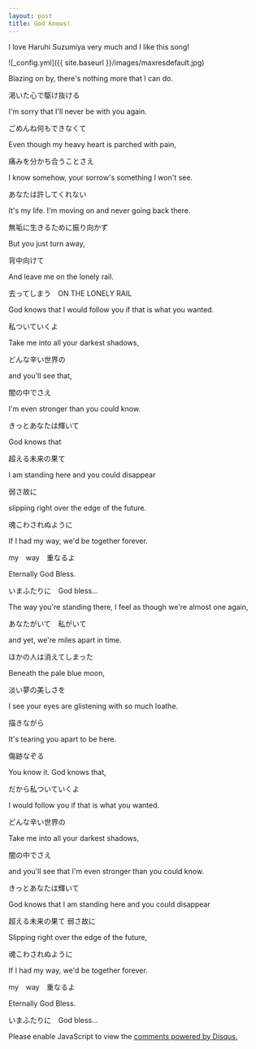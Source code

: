 ```yaml
---
layout: post
title: God Knows!
---
```


I love Haruhi Suzumiya very much and I like this song!

![_config.yml]({{ site.baseurl }}/images/maxresdefault.jpg)

Blazing on by, there's nothing more that I can do.

渇いた心で駆け抜ける

I'm sorry that I'll never be with you again.

ごめんね何もできなくて

Even though my heavy heart is parched with pain,

痛みを分かち合うことさえ

I know somehow, your sorrow's something I won't see.

あなたは許してくれない

It's my life. I'm moving on and never going back there.

無垢に生きるために振り向かず

But you just turn away,

背中向けて

And leave me on the lonely rail.

去ってしまう　ON THE LONELY RAIL



God knows that I would follow you if that is what you wanted.

私ついていくよ

Take me into all your darkest shadows,

どんな辛い世界の

and you'll see that,

闇の中でさえ

I'm even stronger than you could know.

きっとあなたは輝いて

God knows that

超える未来の果て

I am standing here and you could disappear

弱さ故に

slipping right over the edge of the future.

魂こわされぬように

If I had my way, we'd be together forever.

my　way　重なるよ

Eternally God Bless.

いまふたりに　God bless...



The way you're standing there, I feel as though we're almost one again,

あなたがいて　私がいて

and yet, we're miles apart in time.

ほかの人は消えてしまった

Beneath the pale blue moon,

淡い夢の美しさを

I see your eyes are glistening with so much loathe.

描きながら

It's tearing you apart to be here.

傷跡なぞる



You know it. God knows that,

だから私ついていくよ

I would follow you if that is what you wanted.

どんな辛い世界の

Take me into all your darkest shadows,

闇の中でさえ

and you'll see that I'm even stronger than you could know.

きっとあなたは輝いて

God knows that I am standing here and you could disappear

超える未来の果て 弱さ故に

Slipping right over the edge of the future,

魂こわされぬように

If I had my way, we'd be together forever.

my　way　重なるよ

Eternally God Bless.

いまふたりに　God bless...






<div id="disqus_thread"></div>
<script>
    /**
    *  RECOMMENDED CONFIGURATION VARIABLES: EDIT AND UNCOMMENT THE SECTION BELOW TO INSERT DYNAMIC VALUES FROM YOUR PLATFORM OR CMS.
    *  LEARN WHY DEFINING THESE VARIABLES IS IMPORTANT: https://disqus.com/admin/universalcode/#configuration-variables    */
    /*
    var disqus_config = function () {
    this.page.url = https://charliedn.github.io/Hello-World/;  // Replace PAGE_URL with your page's canonical URL variable
    this.page.identifier = CharlieDn; // Replace PAGE_IDENTIFIER with your page's unique identifier variable
    };
    */
    (function() { // DON'T EDIT BELOW THIS LINE
    var d = document, s = d.createElement('script');
    s.src = 'https://charliedn.disqus.com/embed.js';
    s.setAttribute('data-timestamp', +new Date());
    (d.head || d.body).appendChild(s);
    })();
</script>
<noscript>Please enable JavaScript to view the <a href="https://disqus.com/?ref_noscript">comments powered by Disqus.</a></noscript>
